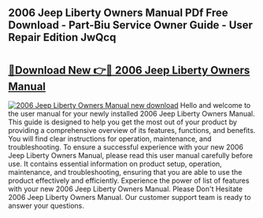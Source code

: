 ## 2006 Jeep Liberty Owners Manual PDf Free Download - Part-Biu Service Owner Guide - User Repair Edition JwQcq

# <h2><a href="http://bc3733.oget.top/?id=2006+Jeep+Liberty+Owners+Manual">🔗Download New 👉🔴 2006 Jeep Liberty Owners Manual</a></h2>

[![2006 Jeep Liberty Owners Manual new download](https://i.imgur.com/5g1atiW.png)](http://bc3733.oget.top/?id=2006+Jeep+Liberty+Owners+Manual)
Hello and welcome to the user manual for your newly installed 2006 Jeep Liberty Owners Manual. This guide is designed to help you get the most out of your product by providing a comprehensive overview of its features, functions, and benefits. You will find clear instructions for operation, maintenance, and troubleshooting. To ensure a successful experience with your new 2006 Jeep Liberty Owners Manual, please read this user manual carefully before use. It contains essential information on product setup, operation, maintenance, and troubleshooting, ensuring that you are able to use the product effectively and efficiently. Experience the power of list of features with your new 2006 Jeep Liberty Owners Manual. Please Don't Hesitate 2006 Jeep Liberty Owners Manual. Our customer support team is ready to answer your questions.
